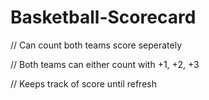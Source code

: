# Basketball-Scorecard

// Can count both teams score seperately

// Both teams can either count with +1, +2, +3

// Keeps track of score until refresh
